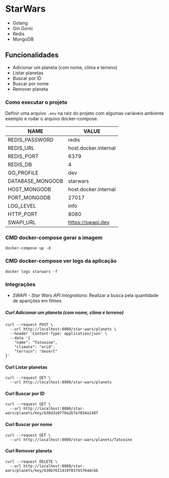 # StarWars

- Golang
- Gin Gonic
- Redis
- MongoDB

## Funcionalidades

- Adicionar um planeta (com nome, clima e terreno)
- Listar planetas
- Buscar por ID
- Buscar por nome
- Remover planeta

### Como executar o projeto

Definir uma arquivo ```.env``` na raiz do projeto com algumas variáveis ambiente exemplo e rodar o arquivo docker-compose.

| NAME                 | VALUE                 |
|----------------------|-----------------------|
| REDIS_PASSWORD       | redis                 |
| REDIS_URL            | host.docker.internal  |
| REDIS_PORT           | 6379                  |
| REDIS_DB             | 4                     |
| GO_PROFILE           | dev                   |
| DATABASE_MONGODB     | starwars              |
| HOST_MONGODB         | host.docker.internal  |
| PORT_MONGODB         | 27017                 |
| LOG_LEVEL            | info                  |
| HTTP_PORT            | 8080                  |
| SWAPI_URL            | https://swapi.dev     |

### CMD docker-compose gerar a imagem
```
docker-compose up -d
```
### CMD docker-compose ver logs da aplicação
```
docker logs starwars -f
```

### Integrações

- *SWAPI - Star Wars API Integrations*: Realizar a busca pela quantidade de aparições em filmes

##### Curl Adicionar um planeta (com nome, clima e terreno)
```
curl --request POST \
  --url http://localhost:8080/star-wars/planets \
  --header 'Content-Type: application/json' \
  --data '{
	"name": "Tatooine",
	"climate": "arid",
	"terrain": "desert"
}'
```
#### Curl Listar planetas
```
curl --request GET \
  --url http://localhost:8080/star-wars/planets
```

#### Curl Buscar por ID
```
curl --request GET \
  --url http://localhost:8080/star-wars/planets/key/630d3a9770a2b7e7034a140f
```

#### Curl Buscar por nome
```
curl --request GET \
  --url http://localhost:8080/star-wars/planets/Tatooine
```
#### Curl Remover planeta
```
curl --request DELETE \
  --url http://localhost:8080/star-wars/planets/key/630b7621419f837457644cbb
```
